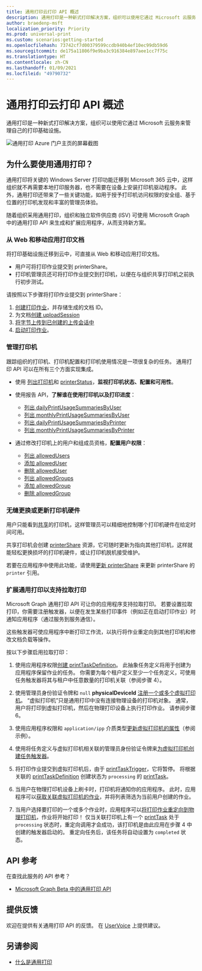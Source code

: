 ```yaml
---
title: 通用打印云打印 API 概述
description: 通用打印是一种新式打印解决方案，组织可以使用它通过 Microsoft 云服务来管理自己的打印基础设施。
author: braedenp-msft
localization_priority: Priority
ms.prod: universal-print
ms.custom: scenarios:getting-started
ms.openlocfilehash: 73742cf7d00379599ccdb940b4ef10ec99db59d6
ms.sourcegitcommit: de175a11806f9e9ba3c916384e897aee1cc7f75c
ms.translationtype: HT
ms.contentlocale: zh-CN
ms.lasthandoff: 01/09/2021
ms.locfileid: "49790732"
---
```

# <a name="universal-print-cloud-printing-api-overview"></a>通用打印云打印 API 概述

通用打印是一种新式打印解决方案，组织可以使用它通过 Microsoft 云服务来管理自己的打印基础设施。

![通用打印 Azure 门户主页的屏幕截图](images/universal-print-portal-homepage.png)

## <a name="why-use-universal-print"></a>为什么要使用通用打印？

通用打印将关键的 Windows Server 打印功能迁移到 Microsoft 365 云中，这样组织就不再需要本地打印服务器，也不需要在设备上安装打印机驱动程序。 此外，通用打印还带来了一些关键功能，如用于授予打印机访问权限的安全组、基于位置的打印机发现和丰富的管理员体验。

随着组织采用通用打印，组织和独立软件供应商 (ISV) 可使用 Microsoft Graph 中的通用打印 API 来生成和扩展应用程序，从而支持新方案。

### <a name="print-documents-from-web-and-mobile-applications"></a>从 Web 和移动应用打印文档

将打印基础设施迁移到云中，可直接从 Web 和移动应用打印文档。
- 用户可将打印作业提交到 printerShare。
- 打印机管理员还可将打印作业提交到打印机，以便在与组织共享打印机之前执行初步测试。

请按照以下步骤将打印作业提交到 printerShare：

1. [创建打印作业](/graph/api/printershare-post-jobs?view=graph-rest-beta)，并存储生成的文档 ID。
2. 为文档[创建 uploadSession](/graph/api/printdocument-createuploadsession?view=graph-rest-beta) 
3. [将字节上传到已创建的上传会话中](/graph/upload-data-to-upload-session)
4. [启动打印作业](/graph/api/printjob-start?view=graph-rest-beta)。

### <a name="manage-printers"></a>管理打印机

跟踪组织的打印机、打印机配置和打印机使用情况是一项很复杂的任务。 通用打印 API 可以在所有三个方面实现集成。

* 使用 [列出打印机](/graph/api/print-list-printers?view=graph-rest-beta)和 [printerStatus](/graph/api/resources/printerstatus?view=graph-rest-beta)，**监视打印机状态、配置和可用性**。

* 使用报告 API，**了解谁在使用打印机以及打印进度**：
  * [列出 dailyPrintUsageSummariesByUser](/graph/api/reportroot-list-dailyprintusagesummariesbyuser?view=graph-rest-beta)
  * [列出 monthlyPrintUsageSummariesByUser](/graph/api/reportroot-list-monthlyprintusagesummariesbyuser?view=graph-rest-beta)
  * [列出 dailyPrintUsageSummariesByPrinter](/graph/api/reportroot-list-dailyprintusagesummariesbyprinter?view=graph-rest-beta)
  * [列出 monthlyPrintUsageSummariesByPrinter](/graph/api/reportroot-list-monthlyprintusagesummariesbyprinter?view=graph-rest-beta)

* 通过修改打印机上的用户和组成员资格，**配置用户权限**：
  * [列出 allowedUsers](/graph/api/printershare-list-allowedusers?view=graph-rest-beta)
  * [添加 allowedUser](/graph/api/printershare-post-allowedusers?view=graph-rest-beta)
  * [删除 allowedUser](/graph/api/printershare-delete-alloweduser?view=graph-rest-beta)
  * [列出 allowedGroups](/graph/api/printershare-list-allowedgroups?view=graph-rest-beta)
  * [添加 allowedGroup](/graph/api/printershare-post-allowedgroups?view=graph-rest-beta)
  * [删除 allowedGroup](/graph/api/printershare-delete-allowedgroup?view=graph-rest-beta)

### <a name="seamlessly-replace-or-update-printer-hardware"></a>无缝更换或更新打印机硬件

用户只能看到[共享](/graph/api/print-post-shares?view=graph-rest-beta)的打印机，这样管理员可以精细地控制哪个打印机硬件在给定时间可用。

共享打印机会创建 [printerShare](/graph/api/resources/printershare?view=graph-rest-beta) 资源，它可随时更新为指向其他打印机，这样就能轻松更换损坏的打印机硬件，或让打印机脱机接受维护。

若要在应用程序中使用此功能，请使用[更新 printerShare](/graph/api/printershare-update?view=graph-rest-beta) 来更新 printerShare 的 `printer` 引用。

### <a name="extending-universal-print-to-support-pull-printing"></a>扩展通用打印以支持拉取打印

Microsoft Graph 通用打印 API 可让你的应用程序支持拉取打印。 若要设置拉取打印，你需要注册触发器，以便在发生某些打印事件（例如正在启动打印作业）时通知应用程序（通过服务到服务通信）。

这些触发器可使应用程序中断打印工作流，以执行将作业重定向到其他打印机和修改文档负载等操作。

按以下步骤启用拉取打印：

1. 使用应用程序权限[创建 printTaskDefinition](/graph/api/print-post-taskdefinitions?view=graph-rest-beta)。 此抽象任务定义将用于创建为应用程序保留作业的任务。 你需要为每个租户定义至少一个任务定义，可使用任务触发器将其与租户中任意数量的打印机关联（参阅步骤 4）。

2. 使用管理员身份验证令牌和 `null` **physicalDeviceId** [注册一个或多个虚拟打印机](/graph/api/printer-create?view=graph-rest-beta)。 “虚拟打印机”只是通用打印中没有连接物理设备的打印机对象。 通常，用户将打印到虚拟打印机，然后在物理打印设备上执行打印作业。 请参阅步骤 6。

3. 使用应用程序权限和 `application/ipp` 介质类型[更新虚拟打印机的属性](/graph/api/printer-update?view=graph-rest-beta)（参阅示例）。

4. 使用将任务定义与虚拟打印机相关联的管理员身份验证令牌来[为虚拟打印机创建任务触发器](/graph/api/printer-post-tasktriggers?view=graph-rest-beta)。

5. 将打印作业提交到虚拟打印机后，由于 [printTaskTrigger](/graph/api/resources/printtasktrigger?view=graph-rest-beta)，它将暂停。 将根据关联的 [printTaskDefinition](/graph/api/resources/printtaskdefinition?view=graph-rest-beta) 创建状态为 `processing` 的 [printTask](/graph/api/resources/printtask?view=graph-rest-beta)。

6. 当用户在物理打印机设备上刷卡时，打印机将通知你的应用程序。 此时，应用程序可以[获取关联虚拟打印机的作业](/graph/api/printer-list-jobs?view=graph-rest-beta)，并将列表筛选为当前用户创建的作业。

7. 当用户选择要打印的一个或多个作业时，应用程序可以[将打印作业重定向到物理打印机](/graph/api/printjob-redirect?view=graph-rest-beta)，作业将开始打印！ 仅当关联打印机上有一个 [printTask](/graph/api/resources/printtask?view=graph-rest-beta) 处于 `processing` 状态时，重定向调用才会成功，该打印机是由此应用在步骤 4 中创建的触发器启动的。 重定向任务后，该任务将自动设置为 `completed` 状态。

## <a name="api-reference"></a>API 参考
在查找此服务的 API 参考？

- [Microsoft Graph Beta 中的通用打印 API](/graph/api/resources/print?view=graph-rest-beta)

## <a name="provide-feedback"></a>提供反馈

欢迎在提供有关通用打印 API 的反馈。 在 [UserVoice](https://microsoftgraph.uservoice.com/forums/920506-microsoft-graph-feature-requests) 上提供建议。

## <a name="see-also"></a>另请参阅

- [什么是通用打印](/universal-print/fundamentals/universal-print-whatis)
